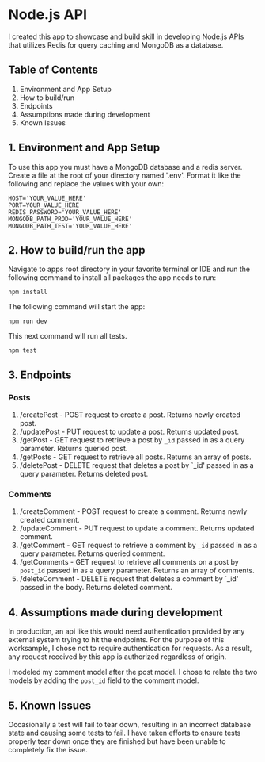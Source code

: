 # Node.js API

I created this app to showcase and build skill in developing Node.js APIs that utilizes Redis for query caching and MongoDB as a database.

## Table of Contents

1. Environment and App Setup
2. How to build/run
3. Endpoints
4. Assumptions made during development
5. Known Issues

## 1. Environment and App Setup

To use this app you must have a MongoDB database and a redis server. Create a file at the root of your directory named '.env'. Format it like the following and replace the values with your own:

    HOST='YOUR_VALUE_HERE'
    PORT=YOUR_VALUE_HERE
    REDIS_PASSWORD='YOUR_VALUE_HERE'
    MONGODB_PATH_PROD='YOUR_VALUE_HERE'
    MONGODB_PATH_TEST='YOUR_VALUE_HERE'


## 2. How to build/run the app

Navigate to apps root directory in your favorite terminal or IDE and run the following command 
to install all packages the app needs to run:
    
    npm install

The following command will start the app:

    npm run dev

This next command will run all tests.

    npm test

## 3. Endpoints

### Posts
1. /createPost - POST request to create a post. Returns newly created post.
2. /updatePost -  PUT request to update a post. Returns updated post.
3. /getPost - GET request to retrieve a post by `_id` passed in as a query parameter. Returns queried post.
4. /getPosts - GET request to retrieve all posts. Returns an array of posts.
5. /deletePost - DELETE request that deletes a post by `_id' passed in as a query parameter. Returns deleted post.

### Comments
1. /createComment - POST request to create a comment. Returns newly created comment.
2. /updateComment -  PUT request to update a comment. Returns updated comment.
3. /getComment - GET request to retrieve a comment by `_id` passed in as a query parameter. Returns queried comment.
4. /getComments - GET request to retrieve all comments on a post by `post_id` passed in as a query parameter. Returns an array of comments.
5. /deleteComment - DELETE request that deletes a comment by `_id' passed in the body. Returns deleted comment.

## 4. Assumptions made during development

In production, an api like this would need authentication provided by any external system trying to hit the endpoints. For the purpose of this worksample, I chose not to require authentication for requests. As a result, any request received by this app is authorized regardless of origin.

I modeled my comment model after the post model. I chose to relate the two models by adding the `post_id` field to the comment model.

## 5. Known Issues

Occasionally a test will fail to tear down, resulting in an incorrect database state and causing some tests to fail. I have taken efforts to ensure tests properly tear down once they are finished but have been unable to completely fix the issue.


    
